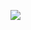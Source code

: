 [<img src="https://www.rustore.ru/help/icons/logo-color-dark.png">](https://www.rustore.ru/catalog/app/dev.maxim_v.weather_app)
